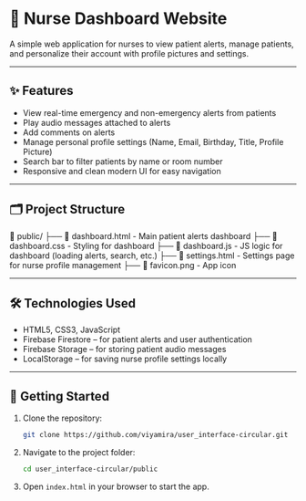 # 🏥 Nurse Dashboard Website

A simple web application for nurses to view patient alerts, manage patients, and personalize their account with profile pictures and settings.

---

## ✨ Features

- View real-time emergency and non-emergency alerts from patients
- Play audio messages attached to alerts
- Add comments on alerts
- Manage personal profile settings (Name, Email, Birthday, Title, Profile Picture)
- Search bar to filter patients by name or room number
- Responsive and clean modern UI for easy navigation

---

## 🗂️ Project Structure

📂 public/
  ├── 📄 dashboard.html      - Main patient alerts dashboard
  ├── 📄 dashboard.css       - Styling for dashboard
  ├── 📄 dashboard.js        - JS logic for dashboard (loading alerts, search, etc.)
  ├── 📄 settings.html       - Settings page for nurse profile management
  ├── 📄 favicon.png         - App icon



---

## 🛠️ Technologies Used

- HTML5, CSS3, JavaScript
- Firebase Firestore – for patient alerts and user authentication
- Firebase Storage – for storing patient audio messages
- LocalStorage – for saving nurse profile settings locally

---

## 🚀 Getting Started

1. Clone the repository:

    ```bash
    git clone https://github.com/viyamira/user_interface-circular.git
    ```

2. Navigate to the project folder:

    ```bash
    cd user_interface-circular/public
    ```

3. Open `index.html` in your browser to start the app.



